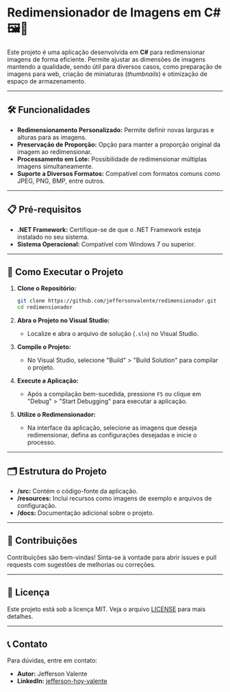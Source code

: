 # Redimensionador de Imagens em C# 🖼️🔧

Este projeto é uma aplicação desenvolvida em **C#** para redimensionar imagens de forma eficiente. Permite ajustar as dimensões de imagens mantendo a qualidade, sendo útil para diversos casos, como preparação de imagens para web, criação de miniaturas (*thumbnails*) e otimização de espaço de armazenamento.

---

## 🛠️ Funcionalidades

- **Redimensionamento Personalizado:** Permite definir novas larguras e alturas para as imagens.
- **Preservação de Proporção:** Opção para manter a proporção original da imagem ao redimensionar.
- **Processamento em Lote:** Possibilidade de redimensionar múltiplas imagens simultaneamente.
- **Suporte a Diversos Formatos:** Compatível com formatos comuns como JPEG, PNG, BMP, entre outros.

---

## 📋 Pré-requisitos

- **.NET Framework:** Certifique-se de que o .NET Framework esteja instalado no seu sistema.
- **Sistema Operacional:** Compatível com Windows 7 ou superior.

---

## 🚀 Como Executar o Projeto

1. **Clone o Repositório:**

   ```bash
   git clone https://github.com/jeffersonvalente/redimensionador.git
   cd redimensionador
   ```

2. **Abra o Projeto no Visual Studio:**

   - Localize e abra o arquivo de solução (`.sln`) no Visual Studio.

3. **Compile o Projeto:**

   - No Visual Studio, selecione "Build" > "Build Solution" para compilar o projeto.

4. **Execute a Aplicação:**

   - Após a compilação bem-sucedida, pressione `F5` ou clique em "Debug" > "Start Debugging" para executar a aplicação.

5. **Utilize o Redimensionador:**

   - Na interface da aplicação, selecione as imagens que deseja redimensionar, defina as configurações desejadas e inicie o processo.

---

## 🗂️ Estrutura do Projeto

- **/src:** Contém o código-fonte da aplicação.
- **/resources:** Inclui recursos como imagens de exemplo e arquivos de configuração.
- **/docs:** Documentação adicional sobre o projeto.

---

## 🤝 Contribuições

Contribuições são bem-vindas! Sinta-se à vontade para abrir issues e pull requests com sugestões de melhorias ou correções.

---

## 📄 Licença

Este projeto está sob a licença MIT. Veja o arquivo [LICENSE](LICENSE) para mais detalhes.

---

## 📞 Contato

Para dúvidas, entre em contato:

- **Autor:** Jefferson Valente
- **LinkedIn:** [jefferson-hoy-valente](https://www.linkedin.com/in/jefferson-hoy-valente/)

